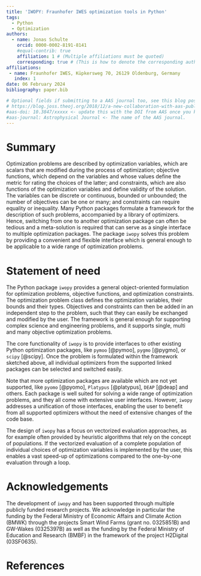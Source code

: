 ```yaml
---
title: 'IWOPY: Fraunhofer IWES optimization tools in Python'
tags:
  - Python
  - Optimization
authors:
  - name: Jonas Schulte
    orcid: 0000-0002-8191-8141
    #equal-contrib: true
    affiliation: 1 # (Multiple affiliations must be quoted)
    corresponding: true # (This is how to denote the corresponding author)
affiliations:
 - name: Fraunhofer IWES, Küpkersweg 70, 26129 Oldenburg, Germany
   index: 1
date: 06 February 2024
bibliography: paper.bib

# Optional fields if submitting to a AAS journal too, see this blog post:
# https://blog.joss.theoj.org/2018/12/a-new-collaboration-with-aas-publishing
#aas-doi: 10.3847/xxxxx <- update this with the DOI from AAS once you know it.
#aas-journal: Astrophysical Journal <- The name of the AAS journal.
---
```


# Summary

Optimization problems are described by optimization variables, which are scalars that are modified during the process of optimization; objective functions, which depend on the variables and whose values define the metric for rating the choices of the latter; and constraints, which are also functions of the optimization variables and define validity of
the solution. The variables can be discrete or continuous, bounded or unbounded; the number of objectives can be one or many; and constraints can require equality or inequality. Many Python packages formulate a framework for the description of such problems, accompanied by a library of optimizers. Hence, switching from one to another optimization package can often 
be tedious and a meta-solution is required that can serve as a single interface to multiple
optimization packages. The package `iwopy` solves this problem by providing a convenient and flexible interface which is general enough to be applicable to a wide range of optimization problems.

# Statement of need

The Python package `iwopy` provides a general object-oriented formulation for optimization 
problems, objective functions, and optimization constraints. The optimization problem class
defines the optimization variables, their bounds and their types. Objectives and constraints
can then be added in an independent step to the problem, such that they can easily be
exchanged and modified by the user. The framework is general enough for supporting complex
science and engineering problems, and it supports single, multi and many objective 
optimization problems.

The core functionality of `iwopy` is to provide interfaces to other existing Python
optimization packages, like `pymoo` [@pymoo], `pygmo` [@pygmo], or `scipy` [@scipy]. Once the 
problem is formulated within the framework sketched above, all individual optimizers from the 
supported linked packages can be selected and switched easily. 

Note that more optimization packages are available which are not yet supported,
like `pyomo` [@pyomo], `Platypus` [@platypus], `DEAP` [@deap] and others.
Each package is well suited for solving a wide range of optimization problems, and they 
all come with extensive user interfaces. However, `iwopy`
addresses a unification of those interfaces, enabling the user to benefit from all supported
optimizers without the need of extensive changes of the code base.

The design of `iwopy` has a focus on vectorized evaluation approaches, as for example often
provided by heuristic algorithms that rely on the concept of populations. If the vectorized
evaluation of a complete population of individual choices of optimization variables is
implemented by the user, this enables a vast speed-up of optimizations compared to the
one-by-one evaluation through a loop.

# Acknowledgements

The development of `iwopy` and has been supported through multiple publicly funded research projects. We acknowledge in particular the funding by the Federal Ministry of Economic Affairs and Climate Action (BMWK) through the projects Smart Wind Farms (grant no. 0325851B) and GW-Wakes (0325397B) as well as the funding by the Federal Ministry of Education and Research (BMBF) in the framework of the project H2Digital (03SF0635).

# References